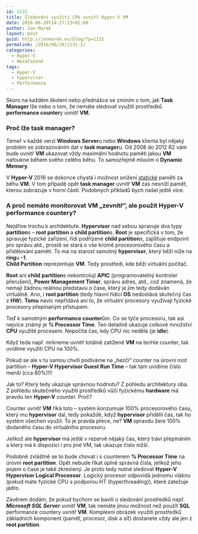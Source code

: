 ```yaml
---
id: 1131
title: Sledování využití CPU uvnitř Hyper-V VM
date: 2016-06-28T14:27:23+02:00
author: Jan Marek
layout: post
guid: http://janmarek.eu/blog/?p=1131
permalink: /2016/06/28/1131-2/
categories:
  - Hyper-V
  - Nezařazené
tags:
  - Hyper-V
  - hypervisor
  - Performance
---
```

Skoro na každém školení nebo přednášce se zmíním o tom, jak **Task Manager** lže nebo o tom, že nemáte sledovat využití prostředků **performance counter**y uvnitř **VM.**

### Proč lže **task manager**?

Témeř v každé verzi **Windows Server**u nebo **Windows** klienta byl nějaký problém se zobrazováním dat v **task manager**u. Od 2008 do 2012 R2 vám bude uvnitř **VM** ukazovat vždy maximální hodnotu paměti jakou **VM** nafoukne během svého celého běhu. To samozřejmě mluvím o **Dynamic Memory**.

<!-- obr 2012 task manager ram vs hyper-v assigned memory -->

V **Hyper-V** 2016 se dokonce chystá i možnost snížení <span style="text-decoration: underline;">statické</span> paměti za běhu **VM.** V tom případě opět **task manager** uvnitř **VM** zas nesníží paměť, kterou zobrazuje v horní části. Podobných příkladů bych našel ještě více.

<!-- obr 2016 task manager ram vs hyper-v shrinked memory -->

### A proč nemáte monitorovat **VM** &#8222;zevnitř&#8220;, ale použít **Hyper-V performance counter**y?

Nejdříve trochu k architektuře. **Hypervisor** nad sebou spravuje dva typy **partition**s &#8211; **root partition** a **child partition**s. **Root** je specifická v tom, že spravuje fyzické zařízení, řídí podřízené **child partition**s, zajišťuje endpoint pro správu atd., prostě se stará o vše kromě procesorového času a přidělování paměti. To má na starost samotný **hypervisor**, který běží níže na **ring**u **-1**.  
**Child Partition** reprezentuje **VM**. Tedy prostředí, kde běží virtuální počítač.

**Root** ani **child** **partition**s nekontrolují **APIC** (programovatelný kontroler přerušení), **Power Management Timer**, správu adres, atd., což znamená, že nemají žádnou reálnou představu o čase, který je jim tedy dodáván virtuálně. Ano, i **root partition** (tedy hlavní řídící **OS** nedostává skutečný čas z **HW**). **Tomu** navíc nepřidává ani to, že virtuální procesory využívají fyzické procesory přepínaným přístupem.

Teď k samotným **performance counter**ům. Co se týče procesoru, tak asi nejvíce známý je **% Processor Time**. Ten detailně ukazuje celkové množství **CPU** využité procesem. Nepočítá čas, kdy CPU nic nedělá (je **idle**).

Když teda např. mrkneme uvnitř totálně zatížené **VM** na tenhle counter, tak uvidíme využití CPU na 100%.

<!-- obr counter ve VM na 1oo% -->

Pokud se ale v tu samou chvíli podíváme na &#8222;hezčí&#8220; counter na úrovni root partition &#8211; **Hyper-V Hypervisor Guest Run Time** &#8211; tak tam uvidíme číslo menší (cca 80%)!!!

<!-- obr counter z hyper-v -->

Jak to? Který tedy ukazuje správnou hodnotu? Z pohledu architektury oba. Z pohledu skutečného využití prostředků vůči fyzickému **hardware** má pravdu ten **Hyper-V** counter. Proč?

Counter uvnitř **VM** říká toto &#8211; systém konzumuje 100% procesorového času, který mu **hypervisor** dal, tedy pokaždé, když **hypervisor** přidělil čas, tak ho systém všechen využil. To je pravda přece, ne? **VM** opravdu žere 100% dodaného času do virtuálního procesoru.

Jelikož ale **hypervisor** má ještě v rezervě nějaký čas, který tráví přepínáním a který má k dispozici i pro jiné VM, tak ukazuje číslo nižší.

Podobně zvláštně se to bude chovat i s counterem **% Processor Time** na úrovni **root partition**. Opět nebude říkat úplně správná čísla, jelikož jeho pojem o čase je také zkreslený. Je proto tedy nutné sledovat **Hyper-V Hypervisor Logical Processor**. Logický procesor odpovídá jednomu vláknu (pokud máte fyzické CPU s podporou HT (hyperthreading)), které zatežuje jádro.

Závěrem dodám, že pokud bychom se bavili o sledování prostředků např. **_Microsoft SQL Server_** uvnitř **VM**, tak nemáte jinou možnost než použít **SQL** performance countery uvnitř **VM**. Komplexní obrázek využití prostředků základních komponent (paměť, procesor, disk a síť) dostanete vždy ale jen z **root partition**.

&nbsp;
